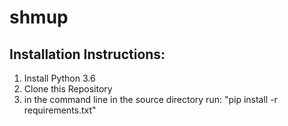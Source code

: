 # shmup

## Installation Instructions:
1. Install Python 3.6
2. Clone this Repository
3. in the command line in the source directory run: "pip install -r requirements.txt"
